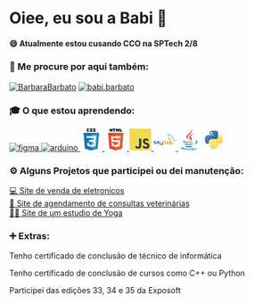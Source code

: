 <h1>Oiee, eu sou a Babi 👋</h1>

<h4>😄 Atualmente estou cusando CCO na SPTech 2/8</h4> 


<h3 align="left">📲 Me procure por aqui também:</h3>
<p align="left">
<a href="https://www.linkedin.com/in/b%C3%A1rbara-barbato-de-oliveira-1816ab280/s" target="blank"><img align="center" src="https://raw.githubusercontent.com/rahuldkjain/github-profile-readme-generator/master/src/images/icons/Social/linked-in-alt.svg" alt="BarbaraBarbato" height="30" width="40" /></a>
<a></a>
<a href="https://www.instagram.com/babi.barbato" target="blank"><img align="center" src="https://raw.githubusercontent.com/rahuldkjain/github-profile-readme-generator/master/src/images/icons/Social/instagram.svg" alt="babi.barbato" height="30" width="40" /></a>
</p>

<h3 align="left">🎓 O que estou aprendendo:</h3>
<p align="left"> 
  <a href="https://www.figma.com/" target="_blank" rel="noreferrer"> <img src="https://www.vectorlogo.zone/logos/figma/figma-icon.svg" alt="figma" width="40" height="40"/> </a> 
  <a href="https://www.arduino.cc/" target="_blank" rel="noreferrer"> <img src="https://cdn.worldvectorlogo.com/logos/arduino-1.svg" alt="arduino" width="40" height="40"/> </a> 
  <a href="https://www.w3schools.com/css/" target="_blank" rel="noreferrer"> <img src="https://raw.githubusercontent.com/devicons/devicon/master/icons/css3/css3-original-wordmark.svg" alt="css3" width="40" height="40"/> </a> 
  <a href="https://www.w3.org/html/" target="_blank" rel="noreferrer"> <img src="https://raw.githubusercontent.com/devicons/devicon/master/icons/html5/html5-original-wordmark.svg" alt="html5" width="40" height="40"/> </a> 
  <a href="https://developer.mozilla.org/en-US/docs/Web/JavaScript" target="_blank" rel="noreferrer"> <img src="https://raw.githubusercontent.com/devicons/devicon/master/icons/javascript/javascript-original.svg" alt="javascript" width="40" height="40"/> </a> 
  <a href="https://www.mysql.com/" target="_blank" rel="noreferrer"> <img src="https://raw.githubusercontent.com/devicons/devicon/master/icons/mysql/mysql-original-wordmark.svg" alt="mysql" width="40" height="40"/> </a> 
  <a><img src="https://raw.githubusercontent.com/devicons/devicon/master/icons/java/java-original.svg" alt="java" width="40" height="40"></a> 
  <a><img src="https://raw.githubusercontent.com/devicons/devicon/master/icons/python/python-original.svg" alt="python" width="40" height="40"></a>
</p>

<h3 align="left">⚙️ Alguns Projetos que participei ou dei manutenção:</h3>
<p align="left">
  <a href="https://exposoftalcina.com/3tid/techabc/pages/index.php">💻 Site de venda de eletronicos</a><br>
  <a href="https://exposoftalcina.com/exposoft_2022_2/2tid/Gp_Veterinario/Vet-ABC-exposoft/assets/html/index.php">🐶 Site de agendamento de consultas veterinárias</a><br>
  <a href="http://sohamyogastudio.com.br/">🧘🏻 Site de um estudio de Yoga</a>
</p>

<h3 align="left">➕ Extras:</h3>
<p align="left">
  <p>Tenho certificado de conclusão de técnico de informática</p>
  <p>Tenho certificado de conclusão de cursos como C++ ou Python</p>
  <p>Participei das edições 33, 34 e 35 da Exposoft</p>
</p>
